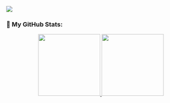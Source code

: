 ![](https://komarev.com/ghpvc/?username=costa53&label=PROFILE+VIEWS&color=lightgrey)

### :vulcan_salute: My GitHub Stats:

<div align="center">
  <a href="https://github.com/costa53">
  <img height="165em" src="https://github-readme-stats.vercel.app/api?username=costa53&show_icons=true&theme=aura_dark&include_all_commits=true&count_private=true&cache_seconds=1800"/>
  <img height="165em" src="https://github-readme-stats.vercel.app/api/top-langs/?username=costa53&theme=aura_dark&layout=compact&langs_count=6&cache_seconds=1800"/></a>
</div>
  
